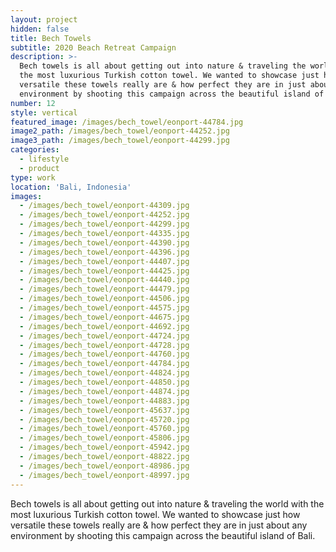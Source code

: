 ```yaml
---
layout: project
hidden: false
title: Bech Towels
subtitle: 2020 Beach Retreat Campaign
description: >-
  Bech towels is all about getting out into nature & traveling the world with
  the most luxurious Turkish cotton towel. We wanted to showcase just how
  versatile these towels really are & how perfect they are in just about any
  environment by shooting this campaign across the beautiful island of Bali.
number: 12
style: vertical
featured_image: /images/bech_towel/eonport-44784.jpg
image2_path: /images/bech_towel/eonport-44252.jpg
image3_path: /images/bech_towel/eonport-44299.jpg
categories:
  - lifestyle
  - product
type: work
location: 'Bali, Indonesia'
images:
  - /images/bech_towel/eonport-44309.jpg
  - /images/bech_towel/eonport-44252.jpg
  - /images/bech_towel/eonport-44299.jpg
  - /images/bech_towel/eonport-44335.jpg
  - /images/bech_towel/eonport-44390.jpg
  - /images/bech_towel/eonport-44396.jpg
  - /images/bech_towel/eonport-44407.jpg
  - /images/bech_towel/eonport-44425.jpg
  - /images/bech_towel/eonport-44440.jpg
  - /images/bech_towel/eonport-44479.jpg
  - /images/bech_towel/eonport-44506.jpg
  - /images/bech_towel/eonport-44575.jpg
  - /images/bech_towel/eonport-44675.jpg
  - /images/bech_towel/eonport-44692.jpg
  - /images/bech_towel/eonport-44724.jpg
  - /images/bech_towel/eonport-44728.jpg
  - /images/bech_towel/eonport-44760.jpg
  - /images/bech_towel/eonport-44784.jpg
  - /images/bech_towel/eonport-44824.jpg
  - /images/bech_towel/eonport-44850.jpg
  - /images/bech_towel/eonport-44874.jpg
  - /images/bech_towel/eonport-44883.jpg
  - /images/bech_towel/eonport-45637.jpg
  - /images/bech_towel/eonport-45720.jpg
  - /images/bech_towel/eonport-45760.jpg
  - /images/bech_towel/eonport-45806.jpg
  - /images/bech_towel/eonport-45942.jpg
  - /images/bech_towel/eonport-48822.jpg
  - /images/bech_towel/eonport-48986.jpg
  - /images/bech_towel/eonport-48997.jpg
---
```


Bech towels is all about getting out into nature & traveling the world with the most luxurious Turkish cotton towel. We wanted to showcase just how versatile these towels really are & how perfect they are in just about any environment by shooting this campaign across the beautiful island of Bali.&nbsp;
